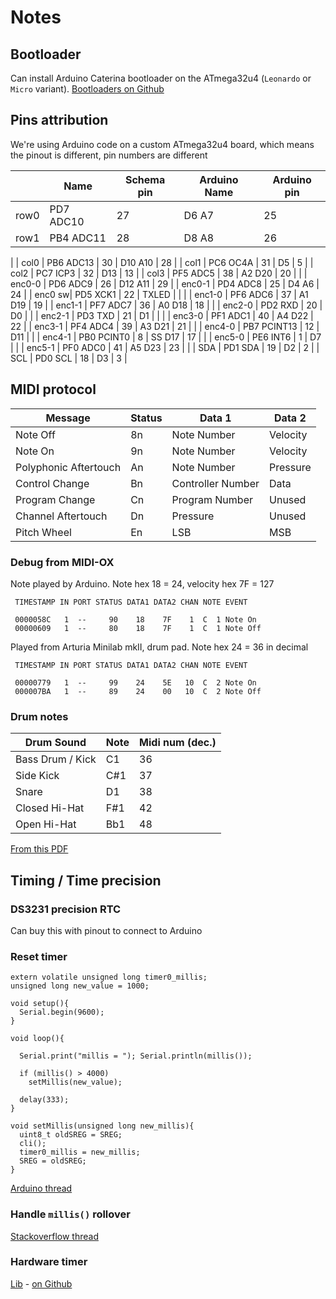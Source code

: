 # Notes

## Bootloader

Can install Arduino Caterina bootloader on the ATmega32u4 (`Leonardo` or `Micro` variant). [Bootloaders on Github](https://github.com/arduino/ArduinoCore-avr/tree/master/bootloaders/caterina)

## Pins attribution

We're using Arduino code on a custom ATmega32u4 board, which means the pinout is different, pin numbers are different


|        | Name        | Schema pin | Arduino Name | Arduino pin |
|--------|-------------|------------|--------------|-------------|
| row0   |  PD7 ADC10  | 27         | D6 A7        | 25          |
| row1   |  PB4 ADC11  | 28         | D8 A8        | 26          |
|
| col0   |  PB6 ADC13  | 30         | D10 A10      | 28          |
| col1   |  PC6 OC4A   | 31         | D5           | 5           |
| col2   |  PC7 ICP3   | 32         | D13          | 13          |
| col3   |  PF5 ADC5   | 38         | A2 D20       | 20          |
|
| enc0-0 | PD6 ADC9    | 26         | D12 A11      | 29          |
| enc0-1 | PD4 ADC8    | 25         | D4 A6        | 24          |
| enc0 sw| PD5 XCK1    | 22         | TXLED        |             |
|
| enc1-0 | PF6 ADC6    | 37         | A1 D19       | 19          |
| enc1-1 | PF7 ADC7    | 36         | A0 D18       | 18          |
|
| enc2-0 | PD2 RXD     | 20         | D0           |             |
| enc2-1 | PD3 TXD     | 21         | D1           |             |
|
| enc3-0 | PF1 ADC1    | 40         | A4 D22       | 22          |
| enc3-1 | PF4 ADC4    | 39         | A3 D21       | 21          |
|
| enc4-0 | PB7 PCINT13 | 12         | D11          |             |
| enc4-1 | PB0 PCINT0  | 8          | SS D17       | 17          |
|
| enc5-0 | PE6 INT6    | 1          | D7           |             |
| enc5-1 | PF0 ADC0    | 41         | A5 D23       | 23          |
|
| SDA    | PD1 SDA     | 19         | D2           | 2           |
| SCL    | PD0 SCL     | 18         | D3           | 3           |

## MIDI protocol


| Message               | Status  | Data 1            | Data 2    |
|-----------------------|---------|-------------------|-----------|
| Note Off              | 8n      | Note Number       | Velocity  |
| Note On               | 9n      | Note Number       | Velocity  |
| Polyphonic Aftertouch	| An      | Note Number       | Pressure  |
| Control Change        | Bn      | Controller Number | Data      |
| Program Change        | Cn      | Program Number    | Unused    |
| Channel Aftertouch    | Dn      | Pressure          | Unused    |
| Pitch Wheel           | En      | LSB               | MSB       |


### Debug from MIDI-OX

Note played by Arduino. Note hex 18 = 24, velocity hex 7F = 127

```
 TIMESTAMP IN PORT STATUS DATA1 DATA2 CHAN NOTE EVENT               

 0000058C   1  --     90    18    7F    1  C  1 Note On               
 00000609   1  --     80    18    7F    1  C  1 Note Off              
```

Played from Arturia Minilab mkII, drum pad. Note hex 24 = 36 in decimal

```
 TIMESTAMP IN PORT STATUS DATA1 DATA2 CHAN NOTE EVENT               

 00000779   1  --     99    24    5E   10  C  2 Note On               
 000007BA   1  --     89    24    00   10  C  2 Note Off              
```

### Drum notes

| Drum Sound       | Note | Midi num (dec.) |
|------------------|------|-----------------|
| Bass Drum / Kick | C1   | 36              |
| Side Kick        | C#1  | 37              |
| Snare            | D1   | 38              |
| Closed Hi-Hat    | F#1  | 42              |
| Open Hi-Hat      | Bb1  | 48              |

[From this PDF](https://musescore.org/sites/musescore.org/files/General%20MIDI%20Standard%20Percussion%20Set%20Key%20Map.pdf)

## Timing / Time precision

### DS3231 precision RTC

Can buy this with pinout to connect to Arduino

### Reset timer

```
extern volatile unsigned long timer0_millis;
unsigned long new_value = 1000;

void setup(){
  Serial.begin(9600);
}

void loop(){

  Serial.print("millis = "); Serial.println(millis());

  if (millis() > 4000)
    setMillis(new_value);

  delay(333);
}

void setMillis(unsigned long new_millis){
  uint8_t oldSREG = SREG;
  cli();
  timer0_millis = new_millis;
  SREG = oldSREG;
}
```

[Arduino thread](https://forum.arduino.cc/t/reset-millis/657638/5)

### Handle `millis()` rollover

[Stackoverflow thread](https://arduino.stackexchange.com/questions/12587/how-can-i-handle-the-millis-rollover)

### Hardware timer

[Lib](https://www.arduino.cc/reference/en/libraries/timerinterrupt/) - [on Github](https://github.com/khoih-prog/TimerInterrupt)